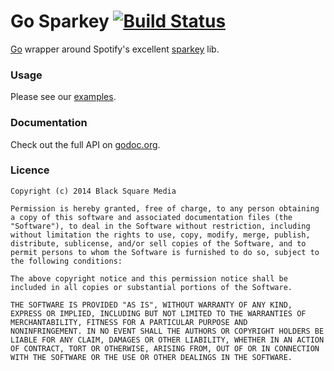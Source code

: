 # Go Sparkey [![Build Status](https://travis-ci.org/bsm/go-sparkey.png)](https://travis-ci.org/bsm/go-sparkey)

[Go](http://golang.org/) wrapper around Spotify's excellent
[sparkey](https://github.com/spotify/sparkey) lib.

### Usage

Please see our [examples](_examples/).

### Documentation

Check out the full API on [godoc.org](http://godoc.org/github.com/bsm/go-sparkey).

### Licence

```
Copyright (c) 2014 Black Square Media

Permission is hereby granted, free of charge, to any person obtaining
a copy of this software and associated documentation files (the
"Software"), to deal in the Software without restriction, including
without limitation the rights to use, copy, modify, merge, publish,
distribute, sublicense, and/or sell copies of the Software, and to
permit persons to whom the Software is furnished to do so, subject to
the following conditions:

The above copyright notice and this permission notice shall be
included in all copies or substantial portions of the Software.

THE SOFTWARE IS PROVIDED "AS IS", WITHOUT WARRANTY OF ANY KIND,
EXPRESS OR IMPLIED, INCLUDING BUT NOT LIMITED TO THE WARRANTIES OF
MERCHANTABILITY, FITNESS FOR A PARTICULAR PURPOSE AND
NONINFRINGEMENT. IN NO EVENT SHALL THE AUTHORS OR COPYRIGHT HOLDERS BE
LIABLE FOR ANY CLAIM, DAMAGES OR OTHER LIABILITY, WHETHER IN AN ACTION
OF CONTRACT, TORT OR OTHERWISE, ARISING FROM, OUT OF OR IN CONNECTION
WITH THE SOFTWARE OR THE USE OR OTHER DEALINGS IN THE SOFTWARE.
```

